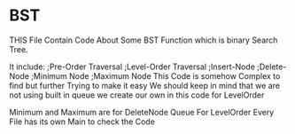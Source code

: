 # BST
THIS File Contain Code About Some BST Function which is binary Search Tree.

It include:
        ;Pre-Order Traversal
        ;Level-Order Traversal
        ;Insert-Node
        ;Delete-Node
        ;Minimum Node
        ;Maximum Node
This Code is somehow Complex to find but further Trying to make it easy 
We should keep in mind that we are not using built in queue we create our own in this code for LevelOrder

Minimum and Maximum are for DeleteNode 
Queue For LevelOrder
Every File has its own Main to check the Code